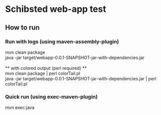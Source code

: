 
# Schibsted web-app test

## How to run

### Run with logs (using maven-assembly-plugin)
mvn clean package<br/>
java -jar target/webapp-0.0.1-SNAPSHOT-jar-with-dependencies.jar<br/>
<br/>
** with colored output (perl required) **<br/>
mvn clean package | perl colorTail.pl<br/>
java -jar target/webapp-0.0.1-SNAPSHOT-jar-with-dependencies.jar | perl colorTail.pl

### Quick run (using exec-maven-plugin)
mvn exec:java


